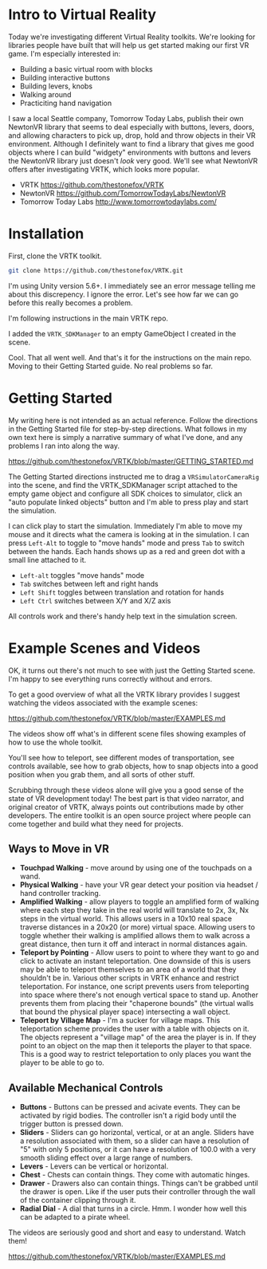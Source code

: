 # Intro to Virtual Reality
Today we're investigating different Virtual Reality toolkits. We're looking
for libraries people have built that will help us get started making our first
VR game. I'm especially interested in:

* Building a basic virtual room with blocks
* Building interactive buttons
* Building levers, knobs
* Walking around
* Practiciting hand navigation

I saw a local Seattle company, Tomorrow Today Labs, publish their own
NewtonVR library that seems to deal especially with buttons, levers, doors,
and allowing characters to pick up, drop, hold and throw objects in their
VR environment. Although I definitely want to find a library that gives me
good objects where I can build "widgety" environments with buttons and levers
the NewtonVR library just doesn't *look* very good. We'll see what NewtonVR
offers after investigating VRTK, which looks more popular.

* VRTK https://github.com/thestonefox/VRTK
* NewtonVR https://github.com/TomorrowTodayLabs/NewtonVR
* Tomorrow Today Labs http://www.tomorrowtodaylabs.com/

# Installation

First, clone the VRTK toolkit.

```bash
git clone https://github.com/thestonefox/VRTK.git
```

I'm using Unity version 5.6+. I immediately see an error message telling me
about this discrepency. I ignore the error. Let's see how far we can go before
this really becomes a problem.

I'm following instructions in the main VRTK repo.

I added the `VRTK_SDKManager` to an empty GameObject I created in the scene.

Cool. That all went well. And that's it for the instructions on the main repo.
Moving to their Getting Started guide. No real problems so far.

# Getting Started
My writing here is not intended as an actual reference. Follow the directions
in the Getting Started file for step-by-step directions. What follows in my
own text here is simply a narrative summary of what I've done, and any problems
I ran into along the way.

<https://github.com/thestonefox/VRTK/blob/master/GETTING_STARTED.md>

The Getting Started directions instructed me to drag a `VRSimulatorCameraRig`
into the scene, and find the VRTK_SDKManager script attached to the empty
game object and configure all SDK choices to simulator, click an "auto populate
linked objects" button and I'm able to press play and start the simulation.

I can click play to start the simulation. Immediately I'm able to move my mouse
and it directs what the camera is looking at in the simulation. I can press
`Left-Alt` to toggle to "move hands" mode and press `Tab` to switch between
the hands. Each hands shows up as a red and green dot with a small line
attached to it.

* `Left-alt` toggles "move hands" mode
* `Tab` switches between left and right hands
* `Left Shift` toggles between translation and rotation for hands
* `Left Ctrl` switches between X/Y and X/Z axis

All controls work and there's handy help text in the simulation screen.

# Example Scenes and Videos

OK, it turns out there's not much to see with just the Getting Started
scene. I'm happy to see everything runs correctly without and errors.

To get a good overview of what all the VRTK library provides I suggest
watching the videos associated with the example scenes:

<https://github.com/thestonefox/VRTK/blob/master/EXAMPLES.md>

The videos show off what's in different scene files showing examples of
how to use the whole toolkit.

You'll see how to teleport, see different modes of transportation, see
controls available, see how to grab objects, how to snap objects into a
good position when you grab them, and all sorts of other stuff.

Scrubbing through these videos alone will give you a good sense of the
state of VR development today! The best part is that video narrator, and
original creator of VRTK, always points out contributions made by other
developers. The entire toolkit is an open source project where people
can come together and build what they need for projects.

## Ways to Move in VR
* **Touchpad Walking** - move around by using one of the touchpads on a wand.
* **Physical Walking** - have your VR gear detect your position via headset / 
  hand controller tracking.
* **Amplified Walking** - allow players to toggle an amplified form of walking
  where each step they take in the real world will translate to 2x, 3x, Nx
  steps in the virtual world. This allows users in a 10x10 real space
  traverse distances in a 20x20 (or more) virtual space. Allowing users
  to toggle whether their walking is amplified allows them to walk across
  a great distance, then turn it off and interact in normal distances again.
* **Teleport by Pointing** - Allow users to point to where they want to go
  and click to activate an instant teleportation. One downside of this is
  users may be able to teleport themselves to an area of a world that they
  shouldn't be in. Various other scripts in VRTK enhance and restrict
  teleportation. For instance, one script prevents users from teleporting
  into space where there's not enough vertical space to stand up. Another
  prevents them from placing their "chaperone bounds" (the virtual walls
  that bound the physical player space) intersecting a wall object.
* **Teleport by Village Map** - I'm a sucker for village maps. This
  teleportation scheme provides the user with a table with objects on
  it. The objects represent a "village map" of the area the player is
  in. If they point to an object on the map then it teleports the player
  to that space. This is a good way to restrict teleportation to only
  places you want the player to be able to go to.

## Available Mechanical Controls
* **Buttons** - Buttons can be pressed and acivate events. They can be
  activated by rigid bodies. The controller isn't a rigid body until the
  trigger button is pressed down.
* **Sliders** - Sliders can go horizontal, vertical, or at an angle. Sliders
  have a resolution associated with them, so a slider can have a resolution
  of "5" with only 5 positions, or it can have a resolution of 100.0 with a
  very smooth sliding effect over a large range of numbers.
* **Levers** - Levers can be vertical or horizontal.
* **Chest** - Chests can contain things. They come with automatic hinges.
* **Drawer** - Drawers also can contain things. Things can't be grabbed until
  the drawer is open.  Like if the user puts their controller through the wall
  of the container clipping through it.
* **Radial Dial** - A dial that turns in a circle. Hmm. I wonder how well
  this can be adapted to a pirate wheel.

The videos are seriously good and short and easy to understand. Watch them! 

<https://github.com/thestonefox/VRTK/blob/master/EXAMPLES.md>
